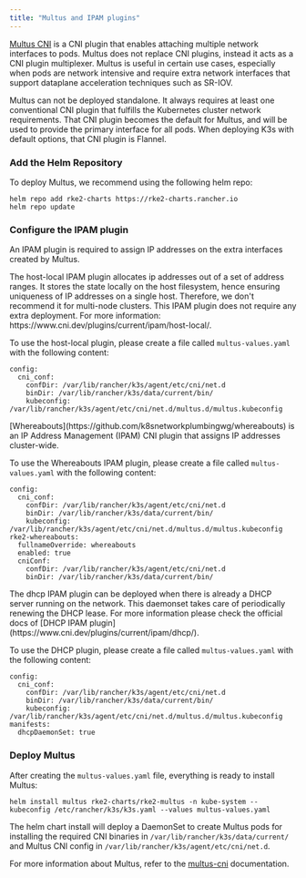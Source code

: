 ```yaml
---
title: "Multus and IPAM plugins"
---
```


[Multus CNI](https://github.com/k8snetworkplumbingwg/multus-cni) is a CNI plugin that enables attaching multiple network interfaces to pods. Multus does not replace CNI plugins, instead it acts as a CNI plugin multiplexer. Multus is useful in certain use cases, especially when pods are network intensive and require extra network interfaces that support dataplane acceleration techniques such as SR-IOV.

Multus can not be deployed standalone. It always requires at least one conventional CNI plugin that fulfills the Kubernetes cluster network requirements. That CNI plugin becomes the default for Multus, and will be used to provide the primary interface for all pods. When deploying K3s with default options, that CNI plugin is Flannel.

### Add the Helm Repository

To deploy Multus, we recommend using the following helm repo:
```
helm repo add rke2-charts https://rke2-charts.rancher.io
helm repo update
```

### Configure the IPAM plugin

An IPAM plugin is required to assign IP addresses on the extra interfaces created by Multus.

<Tabs groupId = "MultusIPAMplugins">
<TabItem value="host-local" default>
The host-local IPAM plugin allocates ip addresses out of a set of address ranges. It stores the state locally on the host filesystem, hence ensuring uniqueness of IP addresses on a single host. Therefore, we don't recommend it for multi-node clusters. This IPAM plugin does not require any extra deployment. For more information: https://www.cni.dev/plugins/current/ipam/host-local/.

To use the host-local plugin, please create a file called `multus-values.yaml` with the following content:
```
config:
  cni_conf:
    confDir: /var/lib/rancher/k3s/agent/etc/cni/net.d
    binDir: /var/lib/rancher/k3s/data/current/bin/
    kubeconfig: /var/lib/rancher/k3s/agent/etc/cni/net.d/multus.d/multus.kubeconfig
```

</TabItem>
<TabItem value="Whereabouts" default>
[Whereabouts](https://github.com/k8snetworkplumbingwg/whereabouts) is an IP Address Management (IPAM) CNI plugin that assigns IP addresses cluster-wide.

To use the Whereabouts IPAM plugin, please create a file called `multus-values.yaml` with the following content:
```
config:
  cni_conf:
    confDir: /var/lib/rancher/k3s/agent/etc/cni/net.d
    binDir: /var/lib/rancher/k3s/data/current/bin/
    kubeconfig: /var/lib/rancher/k3s/agent/etc/cni/net.d/multus.d/multus.kubeconfig
rke2-whereabouts:
  fullnameOverride: whereabouts
  enabled: true
  cniConf:
    confDir: /var/lib/rancher/k3s/agent/etc/cni/net.d
    binDir: /var/lib/rancher/k3s/data/current/bin/
```

</TabItem>
<TabItem value="Multus DHCP daemon" default>
The dhcp IPAM plugin can be deployed when there is already a DHCP server running on the network. This daemonset takes care of periodically renewing the DHCP lease. For more information please check the official docs of [DHCP IPAM plugin](https://www.cni.dev/plugins/current/ipam/dhcp/).

To use the DHCP plugin, please create a file called `multus-values.yaml` with the following content:
```
config:
  cni_conf:
    confDir: /var/lib/rancher/k3s/agent/etc/cni/net.d
    binDir: /var/lib/rancher/k3s/data/current/bin/
    kubeconfig: /var/lib/rancher/k3s/agent/etc/cni/net.d/multus.d/multus.kubeconfig
manifests:
  dhcpDaemonSet: true
```

</TabItem>
</Tabs>

### Deploy Multus

After creating the `multus-values.yaml` file, everything is ready to install Multus:
```
helm install multus rke2-charts/rke2-multus -n kube-system --kubeconfig /etc/rancher/k3s/k3s.yaml --values multus-values.yaml
```

The helm chart install will deploy a DaemonSet to create Multus pods for installing the required CNI binaries in `/var/lib/rancher/k3s/data/current/` and Multus CNI config in `/var/lib/rancher/k3s/agent/etc/cni/net.d`.

For more information about Multus, refer to the [multus-cni](https://github.com/k8snetworkplumbingwg/multus-cni/tree/master/docs) documentation.
